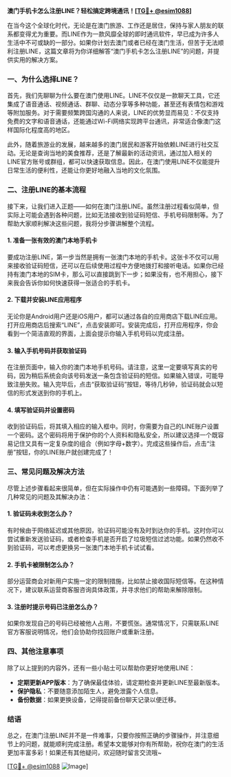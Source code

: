 **澳门手机卡怎么注册LINE？轻松搞定跨境通讯！[[TG💪+ @esim1088](https://t.me/s/esim1088)]**

在当今这个全球化时代，无论是在澳门旅游、工作还是居住，保持与家人朋友的联系都变得尤为重要。而LINE作为一款风靡全球的即时通讯软件，早已成为许多人生活中不可或缺的一部分。如果你计划去澳门或者已经在澳门生活，但苦于无法顺利注册LINE，这篇文章将为你详细解答“澳门手机卡怎么注册LINE”的问题，并提供实用的解决方案。

### 一、为什么选择LINE？

首先，我们先聊聊为什么要在澳门使用LINE。LINE不仅仅是一款聊天工具，它还集成了语音通话、视频通话、群聊、动态分享等多种功能，甚至还有表情包和游戏等附加服务。对于需要频繁跨国沟通的人来说，LINE的优势显而易见：不仅支持免费的文字和语音通话，还能通过Wi-Fi网络实现跨平台通讯，非常适合像澳门这样国际化程度高的地区。

此外，随着旅游业的发展，越来越多的澳门居民和游客开始依赖LINE进行社交互动。无论是查询当地的美食推荐，还是了解最新的活动资讯，通过加入相关的LINE官方账号或群组，都可以快速获取信息。因此，在澳门使用LINE不仅能提升日常生活的便利性，还能让你更好地融入当地的文化氛围。

### 二、注册LINE的基本流程

接下来，让我们进入正题——如何在澳门注册LINE。虽然注册过程看似简单，但实际上可能会遇到各种问题，比如无法接收到验证码短信、手机号码限制等。为了帮助大家顺利解决这些问题，我将分步骤讲解整个流程。

#### 1. 准备一张有效的澳门本地手机卡

要成功注册LINE，第一步当然是拥有一张澳门本地的手机卡。这张卡不仅可以用来接收验证码短信，还可以在后续使用过程中方便地拨打和接听电话。如果你已经持有澳门本地的SIM卡，那么可以直接跳到下一步；如果没有，也不用担心，接下来我会告诉你如何快速获得一张适合的手机卡。

#### 2. 下载并安装LINE应用程序

无论你是Android用户还是iOS用户，都可以通过各自的应用商店下载LINE应用。打开应用商店后搜索“LINE”，点击安装即可。安装完成后，打开应用程序，你会看到一个简洁直观的界面，上面会提示你输入手机号码以完成注册。

#### 3. 输入手机号码并获取验证码

在注册页面中，输入你的澳门本地手机号码。请注意，这里一定要填写真实的号码，因为稍后系统会向该号码发送一条包含验证码的短信。如果输入错误，可能导致注册失败。输入完毕后，点击“获取验证码”按钮，等待几秒钟，验证码就会以短信的形式发送到你的手机上。

#### 4. 填写验证码并设置密码

收到验证码后，将其填入相应的输入框中。同时，你需要为自己的LINE账户设置一个密码。这个密码将用于保护你的个人资料和隐私安全，所以建议选择一个既容易记住又具有一定复杂度的组合（例如字母+数字）。完成这些操作后，点击“注册”按钮，你的LINE账户就创建完成了！

### 三、常见问题及解决方法

尽管上述步骤看起来很简单，但在实际操作中仍有可能遇到一些障碍。下面列举了几种常见的问题及其解决办法：

#### 1. 验证码未收到怎么办？

有时候由于网络延迟或其他原因，验证码可能没有及时到达你的手机。这时你可以尝试重新发送验证码，或者检查手机是否开启了垃圾短信过滤功能。如果仍然收不到验证码，可以考虑更换另一张澳门本地手机卡试试看。

#### 2. 手机卡被限制怎么办？

部分运营商会对新用户实施一定的限制措施，比如禁止接收国际短信等。在这种情况下，建议联系运营商客服咨询具体政策，并寻求他们的帮助来解除限制。

#### 3. 注册时提示号码已注册怎么办？

如果你发现自己的号码已经被他人占用，不要慌张。通常情况下，只需联系LINE官方客服说明情况，他们会协助你找回账户或重新注册。

### 四、其他注意事项

除了以上提到的内容外，还有一些小贴士可以帮助你更好地使用LINE：

- **定期更新APP版本**：为了确保最佳体验，请定期检查并更新LINE至最新版本。
- **保护隐私**：不要随意添加陌生人，避免泄露个人信息。
- **备份数据**：如果更换设备，记得提前备份聊天记录以便迁移。

### 结语

总之，在澳门注册LINE并不是一件难事，只要你按照正确的步骤操作，并注意细节上的问题，就能顺利完成注册。希望本文能够对你有所帮助，祝你在澳门的生活更加丰富多彩！如果还有其他疑问，欢迎随时留言交流哦~

[[TG💪+ @esim1088](https://t.me/s/esim1088) ![Image](https://i.postimg.cc/4NQfJmqS/Snipaste-2025-05-13-00-14-12.png)]